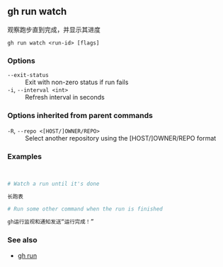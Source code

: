 

## gh run watch

观察跑步直到完成，并显示其进度

```
gh run watch <run-id> [flags]
```

### Options

<dl class="flags">
	<dt><code>--exit-status</code></dt>
	<dd>Exit with non-zero status if run fails</dd>

<dt><code>-i</code>, <code>--interval &lt;int&gt;</code></dt>
<dd>Refresh interval in seconds</dd>

</dl>

### Options inherited from parent commands

<dl class="flags">
	<dt><code>-R</code>, <code>--repo &lt;[HOST/]OWNER/REPO&gt;</code></dt>
	<dd>Select another repository using the [HOST/]OWNER/REPO format</dd>
</dl>

### Examples

```bash


# Watch a run until it's done

长跑表

# Run some other command when the run is finished

gh运行监视和通知发送“运行完成！”
```


### See also

-   [gh run](./gh_run)
